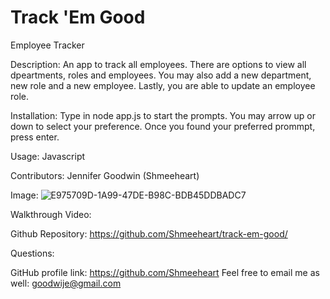 # Track 'Em Good
Employee Tracker

Description: 
An app to track all employees. There are options to view all dpeartments, roles and employees. You may also add a new department, new role and a new employee. Lastly, you are able to update an employee role. 

Installation: 
Type in node app.js to start the prompts. You may arrow up or down to select your preference. Once you found your preferred prommpt, press enter.

Usage: 
Javascript

Contributors: 
Jennifer Goodwin (Shmeeheart)

Image: ![E975709D-1A99-47DE-B98C-BDB45DDBADC7](https://user-images.githubusercontent.com/99705924/187580263-c01f72a0-5889-485a-843b-cbaaeb1de807.jpeg)


Walkthrough Video: 

Github Repository: 
https://github.com/Shmeeheart/track-em-good/

Questions: 

GitHub profile link: https://github.com/Shmeeheart
Feel free to email me as well: goodwije@gmail.com
